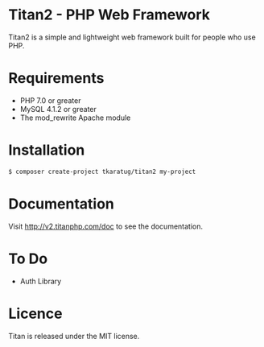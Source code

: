 # Titan2 - PHP Web Framework
Titan2 is a simple and lightweight web framework built for people who use PHP.

# Requirements
* PHP 7.0 or greater
* MySQL 4.1.2 or greater
* The mod_rewrite Apache module

# Installation
```sh
$ composer create-project tkaratug/titan2 my-project
```

# Documentation
Visit http://v2.titanphp.com/doc to see the documentation.

# To Do
- Auth Library

# Licence
Titan is released under the MIT license.
